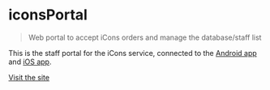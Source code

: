# iconsPortal
> Web portal to accept iCons orders and manage the database/staff list

This is the staff portal for the iCons service, connected to the [Android app](https://github.com/jtepp/icons) and [iOS app](https://github.com/jtepp/icons-ios).

[Visit the site](https://iconsportal.netlify.app)
